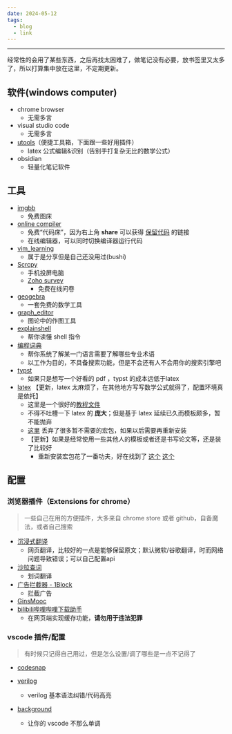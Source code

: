 ```yaml
---
date: 2024-05-12
tags:
  - blog
  - link
---
```

***

经常性的会用了某些东西，之后再找太困难了，做笔记没有必要，放书签里又太多了，所以打算集中放在这里，不定期更新。

<!-- more -->
## 软件(windows computer)

- chrome browser
    - 无需多言
- visual studio code
    - 无需多言
- [utools](https://u.tools/)（便捷工具箱，下面跟一些好用插件）
    - latex 公式编辑&识别（告别手打复杂无比的数学公式）
- obsidian
    - 轻量化笔记软件

## 工具

- [imgbb](https://imgbb.com/)
    - 免费图床
- [online compiler](https://godbolt.org/)
    - 免费“代码床”，因为右上角 **share** 可以获得 <u>保留代码</u> 的链接
    - 在线编辑器，可以同时切换编译器运行代码
- [vim_learning](https://vimawesome.com/)
    - 属于是分享但是自己还没用过(bushi)
- [Scrcpy](https://github.com/Genymobile/scrcpy)
    - 手机投屏电脑
  - [Zoho survey](https://www.zoho.com.cn/survey/) 
    - 免费在线问卷
- [geogebra](https://www.geogebra.org/)
    - 一套免费的数学工具
- [graph_editor](https://csacademy.com/app/graph_editor)
    - 图论中的作图工具
- [explainshell](https://explainshell.com/)
    - 帮你读懂 shell 指令
- [编程词典](https://dict.code-nav.cn/)
    - 帮你系统了解某一门语言需要了解哪些专业术语
    - 以工作为目的，不具备搜索功能，但是不会还有人不会用你的搜索引擎吧
- [typst](https://typst.app/) 
    - 如果只是想写一个好看的 pdf ，typst 的成本远低于latex
- [latex](https://www.latex-project.org/) 【更新，latex 太麻烦了，在其他地方写写数学公式就得了，配置环境真是依托】
    - 这里是一个很好的[教程文件](https://www.cnblogs.com/eslzzyl/p/17358405.html)
    - 不得不吐槽一下 latex 的 **庞大**；但是基于 latex 延续已久而模板颇多，暂不能抛弃
    - [这里](https://www.cnblogs.com/eslzzyl/p/17358405.html#:~:text=Enter%20command%3A-,%E8%B0%83%E6%95%B4%E5%AE%89%E8%A3%85%E9%85%8D%E7%BD%AE,-%E8%BF%99%E4%B8%80%E8%8A%82%E6%98%AF) 丢弃了很多暂不需要的宏包，如果以后需要再重新安装
    - 【更新】如果是经常使用一些其他人的模板或者还是书写论文等，还是装了比较好
        - 重新安装宏包花了一番功夫，好在找到了 [这个](https://askubuntu.com/questions/1206440/tlmgr-not-found-when-run-as-root) [这个](https://tex.stackexchange.com/questions/341789/tlmgr-packages-not-present-in-repository)


## 配置
### 浏览器插件（Extensions for chrome）

> 一些自己在用的方便插件，大多来自 chrome store 或者 github，自备魔法，或者自己搜索

- [沉浸式翻译](https://chromewebstore.google.com/detail/%E6%B2%89%E6%B5%B8%E5%BC%8F%E7%BF%BB%E8%AF%91-%E7%BD%91%E9%A1%B5%E7%BF%BB%E8%AF%91%E6%8F%92%E4%BB%B6-pdf%E7%BF%BB%E8%AF%91-%E5%85%8D%E8%B4%B9/bpoadfkcbjbfhfodiogcnhhhpibjhbnh)
    - 网页翻译，比较好的一点是能够保留原文；默认微软/谷歌翻译，时而网络问题导致错误；可以自己配置api
- [沙拉查词](https://chromewebstore.google.com/detail/cdonnmffkdaoajfknoeeecmchibpmkmg)
    - 划词翻译
- [广告拦截器 - 1Block](https://chromewebstore.google.com/detail/%E5%B9%BF%E5%91%8A%E6%8B%A6%E6%88%AA%E5%99%A8-1block/jajikjbellknnfcomfjjinfjokihcfoi)
    - 拦截广告
- [GinsMooc](https://github.com/ginnnnnncc/GinsMooc)
- [bilibili哔哩哔哩下载助手](https://chrome.google.com/webstore/detail/bfcbfobhcjbkilcbehlnlchiinokiijp)
    - 在网页端实现缓存功能，**请勿用于违法犯罪**

### vscode 插件/配置

> 有时候只记得自己用过，但是怎么设置/调了哪些是一点不记得了

- [codesnap](https://blog.csdn.net/qq_51165234/article/details/126201838)

- [verilog](https://blog.csdn.net/SEU_wzx/article/details/126804348)
    - verilog 基本语法纠错/代码高亮
- [background](https://blog.csdn.net/weixin_44112083/article/details/125223060)
    - 让你的 vscode 不那么单调

